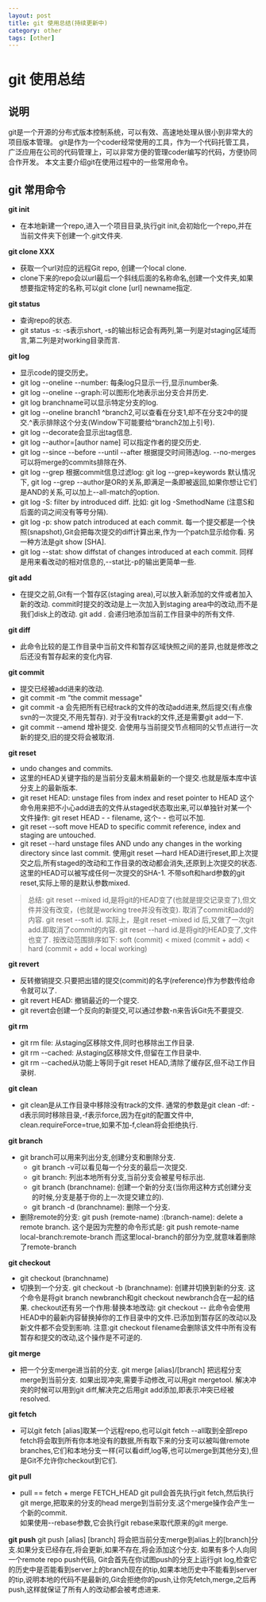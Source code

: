 ```yaml
---
layout: post
title: git 使用总结(持续更新中)
category: other
tags: [other]
---
```


# git 使用总结

## 说明
git是一个开源的分布式版本控制系统，可以有效、高速地处理从很小到非常大的项目版本管理。
git是作为一个coder经常使用的工具，作为一个代码托管工具，广泛应用在公司的代码管理上，可以非常方便的管理coder编写的代码，方便协同合作开发。
本文主要介绍git在使用过程中的一些常用命令。

## git 常用命令

**git init**
 - 在本地新建一个repo,进入一个项目目录,执行git init,会初始化一个repo,并在当前文件夹下创建一个.git文件夹.

**git clone XXX**
 - 获取一个url对应的远程Git repo, 创建一个local clone.
 - clone下来的repo会以url最后一个斜线后面的名称命名,创建一个文件夹,如果想要指定特定的名称,可以git clone [url] newname指定.

**git status**
 - 查询repo的状态.
 - git status -s: -s表示short, -s的输出标记会有两列,第一列是对staging区域而言,第二列是对working目录而言.
 
**git log**
 - 显示code的提交历史。
 - git log --oneline --number: 每条log只显示一行,显示number条.
 - git log --oneline --graph:可以图形化地表示出分支合并历史.
 - git log branchname可以显示特定分支的log.
 - git log --oneline branch1 ^branch2,可以查看在分支1,却不在分支2中的提交.^表示排除这个分支(Window下可能要给^branch2加上引号).
 - git log --decorate会显示出tag信息.
 - git log --author=[author name] 可以指定作者的提交历史.
 - git log --since --before --until --after 根据提交时间筛选log.
      --no-merges可以将merge的commits排除在外.
 - git log --grep 根据commit信息过滤log: git log --grep=keywords
      默认情况下, git log --grep --author是OR的关系,即满足一条即被返回,如果你想让它们是AND的关系,可以加上--all-match的option.
 - git log -S: filter by introduced diff.
      比如: git log -SmethodName (注意S和后面的词之间没有等号分隔).
 - git log -p: show patch introduced at each commit.
      每一个提交都是一个快照(snapshot),Git会把每次提交的diff计算出来,作为一个patch显示给你看.
      另一种方法是git show [SHA].
 - git log --stat: show diffstat of changes introduced at each commit.
      同样是用来看改动的相对信息的,--stat比-p的输出更简单一些.
      
**git add**
 - 在提交之前,Git有一个暂存区(staging area),可以放入新添加的文件或者加入新的改动. commit时提交的改动是上一次加入到staging area中的改动,而不是我们disk上的改动.
        git add .
        会递归地添加当前工作目录中的所有文件.
        
**git diff**
 - 此命令比较的是工作目录中当前文件和暂存区域快照之间的差异,也就是修改之后还没有暂存起来的变化内容.
 
**git commit**
 - 提交已经被add进来的改动.
 - git commit -m “the commit message"
 - git commit -a 会先把所有已经track的文件的改动add进来,然后提交(有点像svn的一次提交,不用先暂存). 对于没有track的文件,还是需要git add一下.
 - git commit --amend 增补提交. 会使用与当前提交节点相同的父节点进行一次新的提交,旧的提交将会被取消.
 
**git reset**
 - undo changes and commits.
 - 这里的HEAD关键字指的是当前分支最末梢最新的一个提交.也就是版本库中该分支上的最新版本.
 - git reset HEAD: unstage files from index and reset pointer to HEAD
        这个命令用来把不小心add进去的文件从staged状态取出来,可以单独针对某一个文件操作: git reset HEAD - - filename, 这个- - 也可以不加.
 - git reset --soft
        move HEAD to specific commit reference, index and staging are untouched.
 - git reset --hard
        unstage files AND undo any changes in the working directory since last commit.
        使用git reset —hard HEAD进行reset,即上次提交之后,所有staged的改动和工作目录的改动都会消失,还原到上次提交的状态.
        这里的HEAD可以被写成任何一次提交的SHA-1.
        不带soft和hard参数的git reset,实际上带的是默认参数mixed.
    
 > 总结:
        git reset --mixed id,是将git的HEAD变了(也就是提交记录变了),但文件并没有改变，(也就是working tree并没有改变). 取消了commit和add的内容.
        git reset --soft id. 实际上，是git reset –mixed id 后,又做了一次git add.即取消了commit的内容.
        git reset --hard id.是将git的HEAD变了,文件也变了.
        按改动范围排序如下:
        soft (commit) < mixed (commit + add) < hard (commit + add + local working)
        
**git revert**
 - 反转撤销提交.只要把出错的提交(commit)的名字(reference)作为参数传给命令就可以了.
 - git revert HEAD: 撤销最近的一个提交.
 - git revert会创建一个反向的新提交,可以通过参数-n来告诉Git先不要提交.
 
**git rm**
 - git rm file: 从staging区移除文件,同时也移除出工作目录.
 - git rm --cached: 从staging区移除文件,但留在工作目录中.
 - git rm --cached从功能上等同于git reset HEAD,清除了缓存区,但不动工作目录树.
 
**git clean**
 - git clean是从工作目录中移除没有track的文件.
     通常的参数是git clean -df:
     -d表示同时移除目录,-f表示force,因为在git的配置文件中, clean.requireForce=true,如果不加-f,clean将会拒绝执行.
     
**git branch**
- git branch可以用来列出分支,创建分支和删除分支.
  - git branch -v可以看见每一个分支的最后一次提交.
  - git branch: 列出本地所有分支,当前分支会被星号标示出.
  - git branch (branchname): 创建一个新的分支(当你用这种方式创建分支的时候,分支是基于你的上一次提交建立的). 
  - git branch -d (branchname): 删除一个分支.
- 删除remote的分支:
   git push (remote-name) :(branch-name): delete a remote branch.
   这个是因为完整的命令形式是:
   git push remote-name local-branch:remote-branch
   而这里local-branch的部分为空,就意味着删除了remote-branch
   
**git checkout**
 - git checkout (branchname)
  - 切换到一个分支.
    git checkout -b (branchname): 创建并切换到新的分支.
    这个命令是将git branch newbranch和git checkout newbranch合在一起的结果.
    checkout还有另一个作用:替换本地改动:
    git checkout --<filename>
    此命令会使用HEAD中的最新内容替换掉你的工作目录中的文件.已添加到暂存区的改动以及新文件都不会受到影响.
    注意:git checkout filename会删除该文件中所有没有暂存和提交的改动,这个操作是不可逆的.
    
**git merge**
- 把一个分支merge进当前的分支.
     git merge [alias]/[branch]
     把远程分支merge到当前分支.
     如果出现冲突,需要手动修改,可以用git mergetool.
     解决冲突的时候可以用到git diff,解决完之后用git add添加,即表示冲突已经被resolved.
    
**git fetch**
 - 可以git fetch [alias]取某一个远程repo,也可以git fetch --all取到全部repo
     fetch将会取到所有你本地没有的数据,所有取下来的分支可以被叫做remote branches,它们和本地分支一样(可以看diff,log等,也可以merge到其他分支),但是Git不允许你checkout到它们. 
 
**git pull**
 -  pull == fetch + merge FETCH_HEAD
    git pull会首先执行git fetch,然后执行git merge,把取来的分支的head merge到当前分支.这个merge操作会产生一个新的commit.    
    如果使用--rebase参数,它会执行git rebase来取代原来的git merge.
    
**git push**
     git push [alias] [branch]
     将会把当前分支merge到alias上的[branch]分支.如果分支已经存在,将会更新,如果不存在,将会添加这个分支.
     如果有多个人向同一个remote repo push代码, Git会首先在你试图push的分支上运行git log,检查它的历史中是否能看到server上的branch现在的tip,如果本地历史中不能看到server的tip,说明本地的代码不是最新的,Git会拒绝你的push,让你先fetch,merge,之后再push,这样就保证了所有人的改动都会被考虑进来.